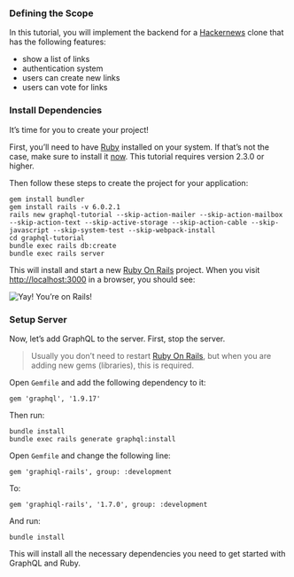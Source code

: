 ### Defining the Scope

In this tutorial, you will implement the backend for a [Hackernews](https://news.ycombinator.com/) clone that has the following features:

-   show a list of links
-   authentication system
-   users can create new links
-   users can vote for links

### Install Dependencies

It’s time for you to create your project!

First, you’ll need to have [Ruby](https://www.ruby-lang.org/en/documentation/installation/) installed on your system. If that’s not the case, make sure to install it [now](https://www.ruby-lang.org/en/documentation/installation/). This tutorial requires version 2.3.0 or higher.

Then follow these steps to create the project for your application:

    gem install bundler
    gem install rails -v 6.0.2.1
    rails new graphql-tutorial --skip-action-mailer --skip-action-mailbox --skip-action-text --skip-active-storage --skip-action-cable --skip-javascript --skip-system-test --skip-webpack-install
    cd graphql-tutorial
    bundle exec rails db:create
    bundle exec rails server

This will install and start a new [Ruby On Rails](http://rubyonrails.org/) project. When you visit [http://localhost:3000](http://localhost:3000/) in a browser, you should see:

![Yay! You’re on Rails!](http://i.imgur.com/RLFWuiq.jpg)

### Setup Server

Now, let’s add GraphQL to the server. First, stop the server.

> Usually you don’t need to restart [Ruby On Rails](http://rubyonrails.org/), but when you are adding new gems (libraries), this is required.

Open `Gemfile` and add the following dependency to it:

    gem 'graphql', '1.9.17'

Then run:

    bundle install
    bundle exec rails generate graphql:install

Open `Gemfile` and change the following line:

    gem 'graphiql-rails', group: :development

To:

    gem 'graphiql-rails', '1.7.0', group: :development

And run:

    bundle install

This will install all the necessary dependencies you need to get started with GraphQL and Ruby.
